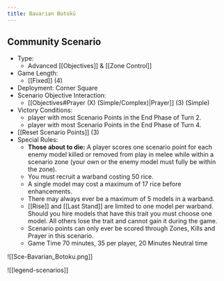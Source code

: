 ```yaml
---
title: Bavarian Botokū
---
```

## Community Scenario
- Type:
	- Advanced [[Objectives]] & [[Zone Control]]
- Game Length:
	- [[Fixed]] (4)
- Deployment: Corner Square
- Scenario Objective Interaction:
	- [[Objectives#Prayer (X) (Simple/Complex)|Prayer]] (3) (Simple)
- Victory Conditions:
	- player with most Scenario Points in the End Phase of Turn 2.
	- player with most Scenario Points in the End Phase of Turn 4.
- [[Reset Scenario Points]] (3)
- Special Rules:
	- **Those about to die:** A player scores one scenario point for each enemy model killed or removed from play in melee while within a scenario zone (your own or the enemy model must fully be within the zone).
	- You must recruit a warband costing 50 rice.
	- A single model may cost a maximum of 17 rice before enhancements.
	- There may always ever be a maximum of 5 models in a warband.
	- [[Rise]] and [[Last Stand]] are limited to one model per warband.
	  Should you hire models that have this trait you must choose one model. 
	 All others lose the trait and cannot gain it during the game.  
	- Scenario points can only ever be scored through Zones, Kills and Prayer in this scenario.
	- Game Time 70 minutes, 35 per player, 20 Minutes Neutral time

![[Sce-Bavarian_Botoku.png]]

![[legend-scenarios]]